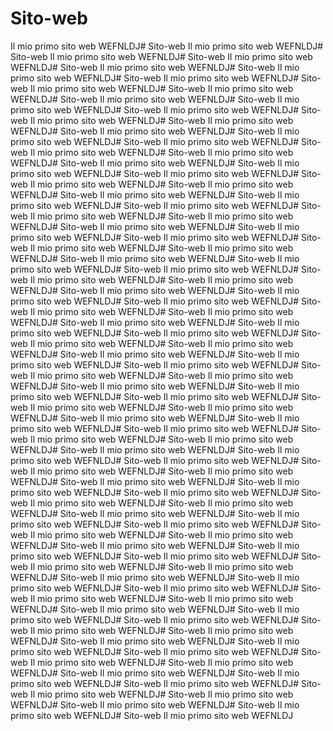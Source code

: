 # Sito-web
Il mio primo sito web
WEFNLDJ# Sito-web
Il mio primo sito web
WEFNLDJ# Sito-web
Il mio primo sito web
WEFNLDJ# Sito-web
Il mio primo sito web
WEFNLDJ# Sito-web
Il mio primo sito web
WEFNLDJ# Sito-web
Il mio primo sito web
WEFNLDJ# Sito-web
Il mio primo sito web
WEFNLDJ# Sito-web
Il mio primo sito web
WEFNLDJ# Sito-web
Il mio primo sito web
WEFNLDJ# Sito-web
Il mio primo sito web
WEFNLDJ# Sito-web
Il mio primo sito web
WEFNLDJ# Sito-web
Il mio primo sito web
WEFNLDJ# Sito-web
Il mio primo sito web
WEFNLDJ# Sito-web
Il mio primo sito web
WEFNLDJ# Sito-web
Il mio primo sito web
WEFNLDJ# Sito-web
Il mio primo sito web
WEFNLDJ# Sito-web
Il mio primo sito web
WEFNLDJ# Sito-web
Il mio primo sito web
WEFNLDJ# Sito-web
Il mio primo sito web
WEFNLDJ# Sito-web
Il mio primo sito web
WEFNLDJ# Sito-web
Il mio primo sito web
WEFNLDJ# Sito-web
Il mio primo sito web
WEFNLDJ# Sito-web
Il mio primo sito web
WEFNLDJ# Sito-web
Il mio primo sito web
WEFNLDJ# Sito-web
Il mio primo sito web
WEFNLDJ# Sito-web
Il mio primo sito web
WEFNLDJ# Sito-web
Il mio primo sito web
WEFNLDJ# Sito-web
Il mio primo sito web
WEFNLDJ# Sito-web
Il mio primo sito web
WEFNLDJ# Sito-web
Il mio primo sito web
WEFNLDJ# Sito-web
Il mio primo sito web
WEFNLDJ# Sito-web
Il mio primo sito web
WEFNLDJ# Sito-web
Il mio primo sito web
WEFNLDJ# Sito-web
Il mio primo sito web
WEFNLDJ# Sito-web
Il mio primo sito web
WEFNLDJ# Sito-web
Il mio primo sito web
WEFNLDJ# Sito-web
Il mio primo sito web
WEFNLDJ# Sito-web
Il mio primo sito web
WEFNLDJ# Sito-web
Il mio primo sito web
WEFNLDJ# Sito-web
Il mio primo sito web
WEFNLDJ# Sito-web
Il mio primo sito web
WEFNLDJ# Sito-web
Il mio primo sito web
WEFNLDJ# Sito-web
Il mio primo sito web
WEFNLDJ# Sito-web
Il mio primo sito web
WEFNLDJ# Sito-web
Il mio primo sito web
WEFNLDJ# Sito-web
Il mio primo sito web
WEFNLDJ# Sito-web
Il mio primo sito web
WEFNLDJ# Sito-web
Il mio primo sito web
WEFNLDJ# Sito-web
Il mio primo sito web
WEFNLDJ# Sito-web
Il mio primo sito web
WEFNLDJ# Sito-web
Il mio primo sito web
WEFNLDJ# Sito-web
Il mio primo sito web
WEFNLDJ# Sito-web
Il mio primo sito web
WEFNLDJ# Sito-web
Il mio primo sito web
WEFNLDJ# Sito-web
Il mio primo sito web
WEFNLDJ# Sito-web
Il mio primo sito web
WEFNLDJ# Sito-web
Il mio primo sito web
WEFNLDJ# Sito-web
Il mio primo sito web
WEFNLDJ# Sito-web
Il mio primo sito web
WEFNLDJ# Sito-web
Il mio primo sito web
WEFNLDJ# Sito-web
Il mio primo sito web
WEFNLDJ# Sito-web
Il mio primo sito web
WEFNLDJ# Sito-web
Il mio primo sito web
WEFNLDJ# Sito-web
Il mio primo sito web
WEFNLDJ# Sito-web
Il mio primo sito web
WEFNLDJ# Sito-web
Il mio primo sito web
WEFNLDJ# Sito-web
Il mio primo sito web
WEFNLDJ# Sito-web
Il mio primo sito web
WEFNLDJ# Sito-web
Il mio primo sito web
WEFNLDJ# Sito-web
Il mio primo sito web
WEFNLDJ# Sito-web
Il mio primo sito web
WEFNLDJ# Sito-web
Il mio primo sito web
WEFNLDJ# Sito-web
Il mio primo sito web
WEFNLDJ# Sito-web
Il mio primo sito web
WEFNLDJ# Sito-web
Il mio primo sito web
WEFNLDJ# Sito-web
Il mio primo sito web
WEFNLDJ# Sito-web
Il mio primo sito web
WEFNLDJ# Sito-web
Il mio primo sito web
WEFNLDJ# Sito-web
Il mio primo sito web
WEFNLDJ# Sito-web
Il mio primo sito web
WEFNLDJ# Sito-web
Il mio primo sito web
WEFNLDJ# Sito-web
Il mio primo sito web
WEFNLDJ# Sito-web
Il mio primo sito web
WEFNLDJ# Sito-web
Il mio primo sito web
WEFNLDJ# Sito-web
Il mio primo sito web
WEFNLDJ# Sito-web
Il mio primo sito web
WEFNLDJ# Sito-web
Il mio primo sito web
WEFNLDJ# Sito-web
Il mio primo sito web
WEFNLDJ# Sito-web
Il mio primo sito web
WEFNLDJ# Sito-web
Il mio primo sito web
WEFNLDJ# Sito-web
Il mio primo sito web
WEFNLDJ# Sito-web
Il mio primo sito web
WEFNLDJ# Sito-web
Il mio primo sito web
WEFNLDJ# Sito-web
Il mio primo sito web
WEFNLDJ# Sito-web
Il mio primo sito web
WEFNLDJ# Sito-web
Il mio primo sito web
WEFNLDJ# Sito-web
Il mio primo sito web
WEFNLDJ# Sito-web
Il mio primo sito web
WEFNLDJ# Sito-web
Il mio primo sito web
WEFNLDJ# Sito-web
Il mio primo sito web
WEFNLDJ# Sito-web
Il mio primo sito web
WEFNLDJ# Sito-web
Il mio primo sito web
WEFNLDJ# Sito-web
Il mio primo sito web
WEFNLDJ# Sito-web
Il mio primo sito web
WEFNLDJ# Sito-web
Il mio primo sito web
WEFNLDJ# Sito-web
Il mio primo sito web
WEFNLDJ# Sito-web
Il mio primo sito web
WEFNLDJ
